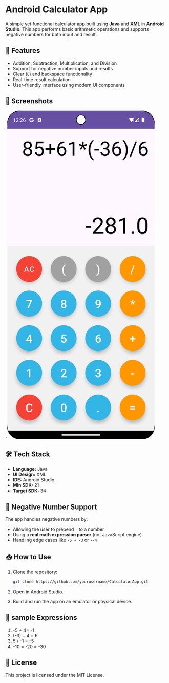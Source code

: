 ﻿# Android Calculator App

A simple yet functional calculator app built using **Java** and **XML** in **Android Studio**. This app performs basic arithmetic operations and supports negative numbers for both input and result.

## 🚀 Features

- Addition, Subtraction, Multiplication, and Division
- Support for negative number inputs and results
- Clear (`C`) and backspace functionality
- Real-time result calculation
- User-friendly interface using modern UI components

## 📱 Screenshots
-![Screenshot_20250704_122639.png](screenshots%2FScreenshot_20250704_122639.png)

## 🛠️ Tech Stack

- **Language:** Java
- **UI Design:** XML
- **IDE:** Android Studio
- **Min SDK:** 21
- **Target SDK:** 34


## 🧠 Negative Number Support

The app handles negative numbers by:

- Allowing the user to prepend `-` to a number
- Using a **real math expression parser** (not JavaScript engine)
- Handling edge cases like `-5 + -3` or `--4`


## 📥 How to Use

1. Clone the repository:
   ```bash
   git clone https://github.com/yourusername/CalculatorApp.git

2. Open in Android Studio.

3. Build and run the app on an emulator or physical device.

## 🧪 sample Expressions
1. -5 + 4= -1
2. (-3) + 4 = 6
3. 5 / -1 = -5
4. -10 = -20 = -30 

## 📄 License
This project is licensed under the MIT License.

